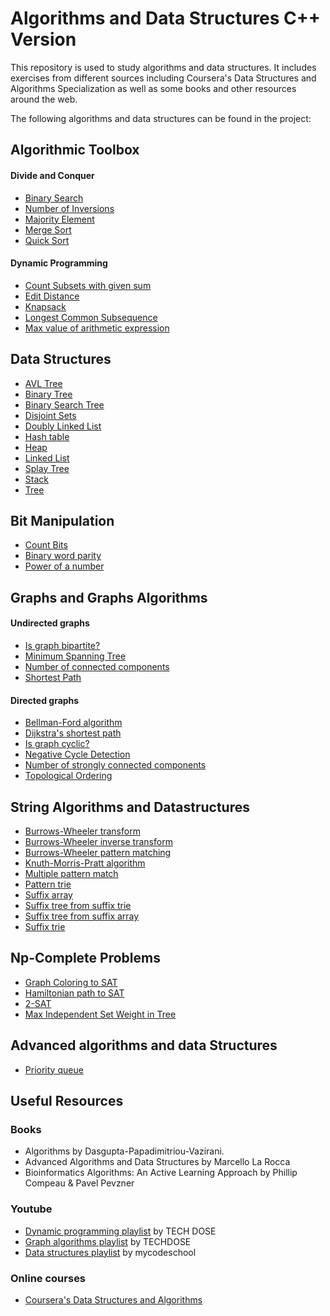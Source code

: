 # Algorithms and Data Structures C++ Version

This repository is used to study algorithms and data structures. It includes exercises from different sources including Coursera's Data Structures and Algorithms Specialization as well as some books and other resources around the web.

The following algorithms and data structures can be found in the project:

## Algorithmic Toolbox

#### Divide and Conquer

- [Binary Search](ToolBox/Divide&Conquer/BinarySearch.cpp)
- [Number of Inversions](ToolBox/Divide&Conquer/Inversions.cpp)
- [Majority Element](ToolBox/Divide&Conquer/MajorityElement.cpp)
- [Merge Sort](ToolBox/Divide&Conquer/MergeSort.cpp)
- [Quick Sort](ToolBox/Divide&Conquer/Quicksort.cpp)

#### Dynamic Programming

- [Count Subsets with given sum](ToolBox/DynamicProgramming/SubsetCounter.cpp)
- [Edit Distance](ToolBox/DynamicProgramming/editDistance.cpp)
- [Knapsack](ToolBox/DynamicProgramming/Knapsack.cpp)
- [Longest Common Subsequence](ToolBox/DynamicProgramming/lcs.cpp)
- [Max value of arithmetic expression](ToolBox/DynamicProgramming/MaxValue.cpp)

## Data Structures

- [AVL Tree](DataStructures/Bst/AvlTree.h)
- [Binary Tree](DataStructures/BinaryTree/BinaryTree.h)
- [Binary Search Tree](DataStructures/Bst/SearchTree.h)
- [Disjoint Sets](DataStructures/DisjointSets/disjoint_sets.h)
- [Doubly Linked List](DataStructures/LinkedList/doublelist.h)
- [Hash table](DataStructures/Hashing/hash_table.h)
- [Heap](DataStructures/Heap/heap.h)
- [Linked List](DataStructures/LinkedList/linkedlist.h) 
- [Splay Tree](DataStructures/Bst/SplayTree.h)
- [Stack](DataStructures/Stack/stack.cpp)
- [Tree](DataStructures/Tree/Tree.h)

## Bit Manipulation

- [Count Bits](Bits/bits.cpp)
- [Binary word parity](Bits/bits.cpp)
- [Power of a number](Bits/bits.cpp)

## Graphs and Graphs Algorithms

#### Undirected graphs

- [Is graph bipartite?](Graph/Graph/graph.cpp)
- [Minimum Spanning Tree](Graph/Graph/weighted_graph.cpp)
- [Number of connected components](Graph/Graph/graph.cpp)
- [Shortest Path](Graph/Graph/graph.cpp)

#### Directed graphs

- [Bellman-Ford algorithm](Graph/Digraph/weighted_digraph.cpp)
- [Dijkstra's shortest path](Graph/Digraph/weighted_digraph.cpp)
- [Is graph cyclic?](Graph/Digraph/digraph.cpp)
- [Negative Cycle Detection](Graph/Digraph/weighted_digraph.cpp)
- [Number of strongly connected components](Graph/Digraph/digraph.cpp)
- [Topological Ordering](Graph/Digraph/digraph.cpp)


## String Algorithms and Datastructures


- [Burrows-Wheeler transform](Strings/BurrowsWheeler/burrows_wheeler.cpp)
- [Burrows-Wheeler inverse transform](Strings/BurrowsWheeler/burrows_wheeler.cpp)
- [Burrows-Wheeler pattern matching](Strings/BurrowsWheeler/burrows_wheeler.cpp)
- [Knuth-Morris-Pratt algorithm](Strings/KnuthMorris/pattern_matching.cpp)
- [Multiple pattern match](Strings/SuffixTrees/pattern_trie.cpp)
- [Pattern trie](Strings/SuffixTrees/pattern_trie.cpp)
- [Suffix array](Strings/SuffixArray/suffix_array.cpp)
- [Suffix tree from suffix trie](Strings/SuffixTrees/suffix_tree_from_trie.cpp)
- [Suffix tree from suffix array](Strings/SuffixTrees/suffix_tree.cpp)
- [Suffix trie](Strings/SuffixTrees/suffix_trie.cpp)


## Np-Complete Problems

- [Graph Coloring to SAT](Np-complete/coloring/graph_coloring.cpp)
- [Hamiltonian path to SAT](Np-complete/hamiltonian_cycle/hamiltonian_cycle.cpp)
- [2-SAT](Np-complete/2-sat/2-sat.cpp)
- [Max Independent Set Weight in Tree](Np-complete/independent_set/independent_set.cpp)

## Advanced algorithms and data Structures

- [Priority queue](Advanced/PriorityQueue/priority_queue.cpp)

## Useful Resources

### Books 
- Algorithms by Dasgupta-Papadimitriou-Vazirani.
- Advanced Algorithms and Data Structures by Marcello La Rocca
- Bioinformatics Algorithms: An Active Learning Approach by Phillip Compeau & Pavel Pevzner

### Youtube
- [Dynamic programming playlist](https://www.youtube.com/playlist?list=PLEJXowNB4kPxBwaXtRO1qFLpCzF75DYrS) by TECH DOSE
- [Graph algorithms playlist](https://www.youtube.com/playlist?list=PLEJXowNB4kPzByLnnFYNSCoqtFz0VKLk5) by TECHDOSE
- [Data structures playlist](https://www.youtube.com/playlist?list=PL2_aWCzGMAwI3W_JlcBbtYTwiQSsOTa6P) by mycodeschool

### Online courses
- [Coursera's Data Structures and Algorithms](https://www.coursera.org/specializations/data-structures-algorithms)
